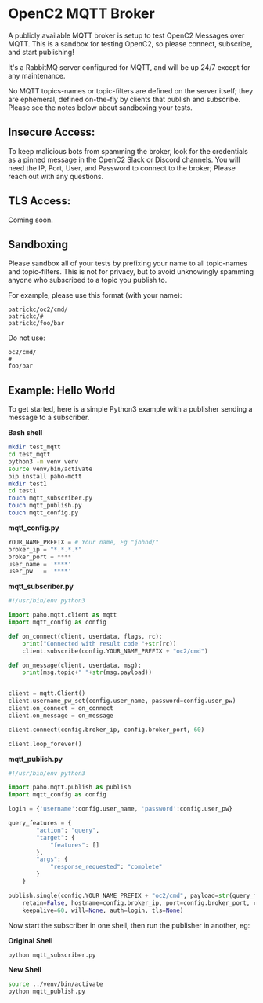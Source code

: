# OpenC2 MQTT Broker

A publicly available MQTT broker is setup to test OpenC2 Messages over MQTT. This is a sandbox for testing OpenC2, so please connect, subscribe, and start publishing!

It's a RabbitMQ server configured for MQTT, and will be up 24/7 except for any maintenance.

No MQTT topics-names or topic-filters are defined on the server itself; they are ephemeral, defined on-the-fly by clients that publish and subscribe. Please see the notes below about sandboxing your tests.

## Insecure Access:

To keep malicious bots from spamming the broker, look for the credentials as a pinned message in the OpenC2 Slack or Discord channels. You will need the IP, Port, User, and Password to connect to the broker; Please reach out with any questions.

## TLS Access:

Coming soon.

## Sandboxing

Please sandbox all of your tests by prefixing your name to all topic-names and topic-filters. This is not for privacy, but to avoid unknowingly spamming anyone who subscribed to a topic you publish to.

For example, please use this format (with your name):

```
patrickc/oc2/cmd/
patrickc/#
patrickc/foo/bar
```

Do not use:
```
oc2/cmd/
#
foo/bar
```


## Example: Hello World

To get started, here is a simple Python3 example with a publisher sending a message to a subscriber.

**Bash shell**
```bash
mkdir test_mqtt
cd test_mqtt
python3 -m venv venv
source venv/bin/activate
pip install paho-mqtt
mkdir test1
cd test1
touch mqtt_subscriber.py
touch mqtt_publish.py
touch mqtt_config.py
```

**mqtt_config.py**
```python
YOUR_NAME_PREFIX = # Your name, Eg "johnd/"
broker_ip = "*.*.*.*"
broker_port = ****
user_name = '****'
user_pw   = '****'
```

**mqtt_subscriber.py**
```python
#!/usr/bin/env python3

import paho.mqtt.client as mqtt
import mqtt_config as config

def on_connect(client, userdata, flags, rc):
    print("Connected with result code "+str(rc))
    client.subscribe(config.YOUR_NAME_PREFIX + "oc2/cmd")

def on_message(client, userdata, msg):
    print(msg.topic+" "+str(msg.payload))


client = mqtt.Client()
client.username_pw_set(config.user_name, password=config.user_pw)
client.on_connect = on_connect
client.on_message = on_message

client.connect(config.broker_ip, config.broker_port, 60)

client.loop_forever()
```

**mqtt_publish.py**
```python
#!/usr/bin/env python3

import paho.mqtt.publish as publish
import mqtt_config as config

login = {'username':config.user_name, 'password':config.user_pw}

query_features = {
        "action": "query",
        "target": {
            "features": []
        },
        "args": {
            "response_requested": "complete"
        }
    }

publish.single(config.YOUR_NAME_PREFIX + "oc2/cmd", payload=str(query_features), qos=0,
    retain=False, hostname=config.broker_ip, port=config.broker_port, client_id="", 
    keepalive=60, will=None, auth=login, tls=None)
```

Now start the subscriber in one shell, then run the publisher in another, eg:

**Original Shell**
```bash
python mqtt_subscriber.py
```

**New Shell**
```bash
source ../venv/bin/activate
python mqtt_publish.py
```

